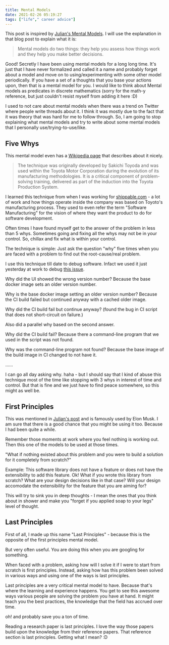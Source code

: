 ```yaml
---
title: Mental Models
date: 2021-02-26 05:19:27
tags: ["life"," career advice"]
---
```


This post is inspired by [Julian's Mental Models](https://www.julian.com/blog/mental-model-examples). I will use the explanation in that blog post to explain what it is: 

> Mental models do two things: they help you assess how things work and they help you make better decisions.

Good! Secretly I have been using mental models for a long long time. It's just that I have never formalized and called it a name and probably forget about a model and move on to using/experimenting with some other model periodically. If you have a set of a thoughts that you base your actions upon, then that is a mental model for you. I would like to think about Mental models as predicates in discrete mathematics (sorry for the math-y reference, but just couldn't resist myself from adding it here :D)

I used to not care about mental models when there was a trend on Twitter where people write threads about it. I think it was mostly due to the fact that it was theory that was hard for me to follow through. So, I am going to stop explaining what mental models and try to write about some mental models that I personally use/trying-to-use/like.

## Five Whys

This mental model even has a [Wikipedia page](https://en.wikipedia.org/wiki/Five_whys) that describes about it nicely.

> The technique was originally developed by Sakichi Toyoda and was used within the Toyota Motor Corporation during the evolution of its manufacturing methodologies. It is a critical component of problem-solving training, delivered as part of the induction into the Toyota Production System.

I learned this technique from when I was working for [shippable.com](https://www.shippable.com/) - a lot of work and how things operate inside the company was based on Toyoto's manufacturing process. They used to even refer the term "Software Manufacturing" for the vision of where they want the product to do for software development.

Often times I have found myself get to the answer of the problem in less than 5 whys. Sometimes going and fixing all the whys may not be in your control. So, chillax and fix what is within your control.

The technique is simple: Just ask the question "why" five times when you are faced with a problem to find out the root-cause/real problem.

I use this technique till date to debug software. Infact we used it just yesterday at work to debug [this issue](https://github.com/hasura/graphql-engine/issues/6600).

Why did the UI showed the wrong version number? Because the base docker image sets an older version number.

Why is the base docker image setting an older version number? Because the CI build failed but continued anyway with a cached older image.

Why did the CI build fail but continue anyway? (found the bug in CI script that does not short-circuit on failure.)

Also did a parallel why based on the second answer.

Why did the CI build fail? Because there a command-line program that we used in the script was not found.

Why was the command-line program not found? Because the base image of the build image in CI changed to not have it.

......

I can go all day asking why. haha - but I should say that I kind of abuse this technique most of the time like stopping with 3 whys in interest of time and control. But that is fine and we just have to find peace somewhere, so this might as well be.

## First Principles

This was mentioned in [Julian's post](https://www.julian.com/blog/mental-model-examples) and is famously used by Elon Musk. I am sure that there is a good chance that you might be using it too. Because I had been quite a while.

Remember those moments at work where you feel nothing is working out. Then this one of the models to be used at those times.

"What if nothing existed about this problem and you were to build a solution for it completely from scratch?" 

Example: This software library does not have a feature or does not have the extensibility to add this feature. Ok! What if you wrote this library from scratch? What are your design decisions like in that case? Will your design accomodate the extensibility for the feature that you are aiming for?

This will try to sink you in deep thoughts - I mean the ones that you think about in shower and make you "forget if you applied soap to your legs" level of thought.

## Last Principles

First of all, I made up this name "Last Principles" - because this is the opposite of the first principles mental model.

But very often useful. You are doing this when you are googling for something.

When faced with a problem, asking how will I solve it if I were to start from scratch is first principles. Instead, asking how has this problem been solved in various ways and using one of the ways is last principles.

Last principles are a very critical mental model to have. Because that's where the learning and experience happens. You get to see this awesome ways various people are solving the problem you have at hand. It might teach you the best practices, the knowledge that the field has accrued over time. 

oh! and probably save you a ton of time.

Reading a research paper is last principles. I love the way those papers build upon the knowledge from their reference papers. That reference section is last principles. Getting what I mean? :D 
